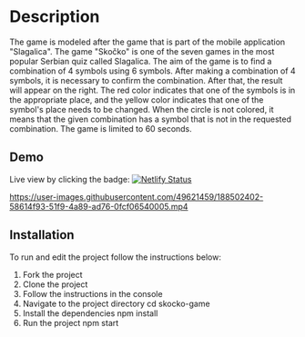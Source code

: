 # Description

The game is modeled after the game that is part of the mobile application "Slagalica". The game "Skočko" is one of the seven games in the most popular Serbian quiz called Slagalica. The aim of the game is to find a combination of 4 symbols using 6 symbols. After making a combination of 4 symbols, it is necessary to confirm the combination. After that, the result will appear on the right. The red color indicates that one of the symbols is in the appropriate place, and the yellow color indicates that one of the symbol's place needs to be changed. When the circle is not colored, it means that the given combination has a symbol that is not in the requested combination. The game is limited to 60 seconds.

## Demo
Live view by clicking the badge: [![Netlify Status](https://api.netlify.com/api/v1/badges/d7168eaa-2eee-44f2-bd34-15dce0bee1f5/deploy-status)](https://app.netlify.com/sites/skocko-game/deploys)

https://user-images.githubusercontent.com/49621459/188502402-58614f93-51f9-4a89-ad76-0fcf06540005.mp4

## Installation
To run and edit the project follow the instructions below:

1. Fork the project
2. Clone the project
3. Follow the instructions in the console
4. Navigate to the project directory cd skocko-game
5. Install the dependencies npm install
6. Run the project npm start
